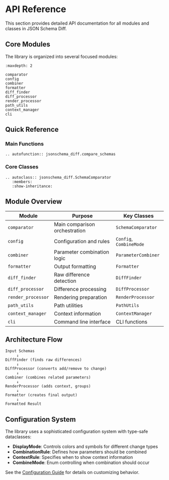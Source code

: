 # API Reference

This section provides detailed API documentation for all modules and classes in JSON Schema Diff.

## Core Modules

The library is organized into several focused modules:

```{toctree}
:maxdepth: 2

comparator
config
combiner
formatter
diff_finder
diff_processor
render_processor
path_utils
context_manager
cli
```

## Quick Reference

### Main Functions

```{eval-rst}
.. autofunction:: jsonschema_diff.compare_schemas
```

### Core Classes

```{eval-rst}
.. autoclass:: jsonschema_diff.SchemaComparator
   :members:
   :show-inheritance:
```

## Module Overview

| Module | Purpose | Key Classes |
|--------|---------|-------------|
| `comparator` | Main comparison orchestration | `SchemaComparator` |
| `config` | Configuration and rules | `Config`, `CombineMode` |
| `combiner` | Parameter combination logic | `ParameterCombiner` |
| `formatter` | Output formatting | `Formatter` |
| `diff_finder` | Raw difference detection | `DiffFinder` |
| `diff_processor` | Difference processing | `DiffProcessor` |
| `render_processor` | Rendering preparation | `RenderProcessor` |
| `path_utils` | Path utilities | `PathUtils` |
| `context_manager` | Context information | `ContextManager` |
| `cli` | Command line interface | CLI functions |

## Architecture Flow

```
Input Schemas
     ↓
DiffFinder (finds raw differences)
     ↓  
DiffProcessor (converts add/remove to change)
     ↓
Combiner (combines related parameters)
     ↓
RenderProcessor (adds context, groups)
     ↓
Formatter (creates final output)
     ↓
Formatted Result
```

## Configuration System

The library uses a sophisticated configuration system with type-safe dataclasses:

- **DisplayMode**: Controls colors and symbols for different change types
- **CombinationRule**: Defines how parameters should be combined
- **ContextRule**: Specifies when to show context information
- **CombineMode**: Enum controlling when combination should occur

See the [Configuration Guide](../configuration.md) for details on customizing behavior.
